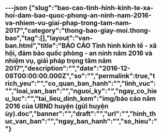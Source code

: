 ---json
{"slug":"bao-cao-tinh-hinh-kinh-te-xa-hoi-dam-bao-quoc-phong-an-ninh-nam-2016-va-nhiem-vu-giai-phap-trong-tam-nam-2017","category":"thong-bao-giay-moi.thong-bao","tag":[],"layout":"van-ban.html","title":"BÁO CÁO Tình hình kinh tế - xã hội, đảm bảo quốc phòng - an ninh năm 2016 và nhiệm vụ, giải pháp trọng tâm năm 2017","description":"","date":"2016-12-08T00:00:00.000Z","so":"","permalink":true,"trich_yeu":"","co_quan_ban_hanh":"","linh_vuc":"","loai_van_ban":"","nguoi_ky":"","ngay_co_hieu_luc":"","tai_lieu_dinh_kem":"img/báo cáo năm 2016 của UBND huyện (gửi huyện ủy).doc","banner":"","draft":"","url":"","hinh_thuc_van_ban":"","ngay_ban_hanh":"","so_hieu":""}
---
